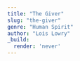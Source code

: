 ```yaml
---
title: "The Giver"
slug: "the-giver"
genre: "Human Spirit"
author: "Lois Lowry"
_build:
  render: 'never'
---
```


